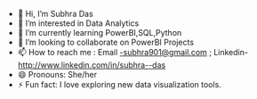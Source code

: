 - 👋 Hi, I’m Subhra Das
- 👀 I’m interested in Data Analytics
- 🌱 I’m currently learning PowerBI,SQL,Python
- 💞️ I’m looking to collaborate on PowerBI Projects
- 📫 How to reach me : Email -subhra901@gmail.com ; Linkedin-http://www.linkedin.com/in/subhra--das
- 😄 Pronouns: She/her
- ⚡ Fun fact: I love exploring new data visualization tools.

<!---
1234Subhra/1234Subhra is a ✨ special ✨ repository because its `README.md` (this file) appears on your GitHub profile.
You can click the Preview link to take a look at your changes.
--->

